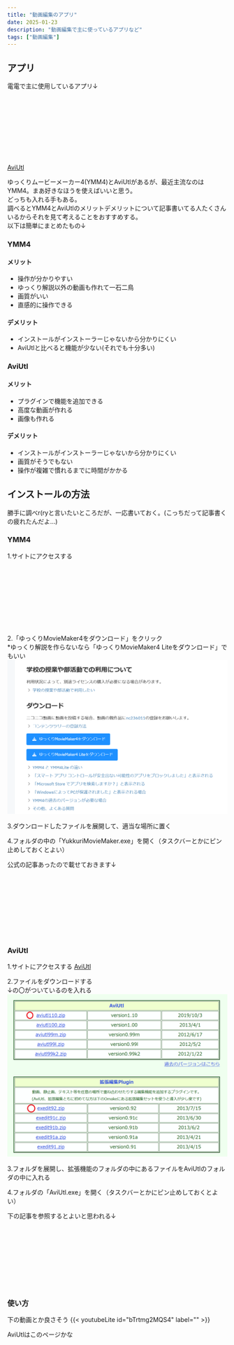 ```yaml
---
title: "動画編集のアプリ"
date: 2025-01-23
description: "動画編集で主に使っているアプリなど"
tags: ["動画編集"]
---
```


## アプリ
電電で主に使用しているアプリ↓
<div class="iframely-embed"><div class="iframely-responsive" style="height: 140px; padding-bottom: 0;"><a href="https://manjubox.net/ymm4/" data-iframely-url="//cdn.iframe.ly/api/iframe?url=https%3A%2F%2Fmanjubox.net%2Fymm4%2F&key=b9b9b5c9e15cf48ae344d4a4438ad2f5"></a></div></div><script async src="//cdn.iframe.ly/embed.js" charset="utf-8"></script>
  
[AviUtl](https://spring-fragrance.mints.ne.jp/aviutl/)

ゆっくりムービーメーカー4(YMM4)とAviUtlがあるが、最近主流なのはYMM4。まあ好きなほうを使えばいいと思う。<br>
どっちも入れる手もある。<br>
調べるとYMM4とAviUtlのメリットデメリットについて記事書いてる人たくさんいるからそれを見て考えることをおすすめする。<br>
以下は簡単にまとめたもの↓

### YMM4
#### メリット
- 操作が分かりやすい<br>
- ゆっくり解説以外の動画も作れて一石二鳥<br>
- 画質がいい<br>
- 直感的に操作できる
#### デメリット
- インストールがインストーラーじゃないから分かりにくい<br>
- AviUtlと比べると機能が少ない(それでも十分多い)

### AviUtl
#### メリット
- プラグインで機能を追加できる<br>
- 高度な動画が作れる<br>
- 画像も作れる
#### デメリット
- インストールがインストーラーじゃないから分かりにくい<br>
- 画質がそうでもない<br>
- 操作が複雑で慣れるまでに時間がかかる

## インストールの方法
勝手に調べr(ryと言いたいところだが、一応書いておく。(こっちだって記事書くの疲れたんだよ…)

### YMM4
1.サイトにアクセスする
<div class="iframely-embed"><div class="iframely-responsive" style="height: 140px; padding-bottom: 0;"><a href="https://manjubox.net/ymm4/" data-iframely-url="//cdn.iframe.ly/api/iframe?url=https%3A%2F%2Fmanjubox.net%2Fymm4%2F&key=b9b9b5c9e15cf48ae344d4a4438ad2f5"></a></div></div><script async src="//cdn.iframe.ly/embed.js" charset="utf-8"></script>

2.「ゆっくりMovieMaker4をダウンロード」をクリック<br>
   *ゆっくり解説を作らないなら「ゆっくりMovieMaker4 Liteをダウンロード」でもいい
   ![実際の画面](img/img1.png)

3.ダウンロードしたファイルを展開して、適当な場所に置く<br>

4.フォルダの中の「YukkuriMovieMaker.exe」を開く（タスクバーとかにピン止めしておくとよい）<br>

公式の記事あったので載せておきます↓
<div class="iframely-embed"><div class="iframely-responsive" style="height: 140px; padding-bottom: 0;"><a href="https://manjubox.net/ymm4/faq/startup_trouble/install/" data-iframely-url="//cdn.iframe.ly/api/iframe?url=https%3A%2F%2Fmanjubox.net%2Fymm4%2Ffaq%2Fstartup_trouble%2Finstall%2F&key=b9b9b5c9e15cf48ae344d4a4438ad2f5"></a></div></div><script async src="//cdn.iframe.ly/embed.js" charset="utf-8"></script>

### AviUtl
1.サイトにアクセスする
[AviUtl](https://spring-fragrance.mints.ne.jp/aviutl/)

2.ファイルをダウンロードする<br>
  ↓の〇がついているのを入れる
  ![実際の画面](img/img2.png)

3.フォルダを展開し、拡張機能のフォルダの中にあるファイルをAviUtlのフォルダの中に入れる<br>

4.フォルダの「AviUtl.exe」を開く（タスクバーとかにピン止めしておくとよい）<br>

下の記事を参照するとよいと思われる↓
<div class="iframely-embed"><div class="iframely-responsive" style="height: 140px; padding-bottom: 0;"><a href="https://aviutl.info/dl-innsuto-ru/" data-iframely-url="//cdn.iframe.ly/api/iframe?url=https%3A%2F%2Faviutl.info%2Fdl-innsuto-ru%2F&key=b9b9b5c9e15cf48ae344d4a4438ad2f5"></a></div></div><script async src="//cdn.iframe.ly/embed.js" charset="utf-8"></script>

### 使い方
下の動画とか良さそう
{{< youtubeLite id="bTrtmg2MQS4" label="" >}}

AviUtlはこのページかな
<div class="iframely-embed"><div class="iframely-responsive" style="padding-bottom: 72.1893%; padding-top: 120px;"><a href="https://aviutl.info/" data-iframely-url="//cdn.iframe.ly/api/iframe?url=https%3A%2F%2Faviutl.info%2F&key=b9b9b5c9e15cf48ae344d4a4438ad2f5"></a></div></div><script async src="//cdn.iframe.ly/embed.js" charset="utf-8"></script>
